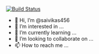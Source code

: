 [![Build Status](https://dev.azure.com/vikas0802/LearningPipelines/_apis/build/status/saivikas456.jenkins?branchName=master)](https://dev.azure.com/vikas0802/LearningPipelines/_build/latest?definitionId=1&branchName=master)
- 👋 Hi, I’m @saivikas456
- 👀 I’m interested in ...
- 🌱 I’m currently learning ...
- 💞️ I’m looking to collaborate on ...
- 📫 How to reach me ...

<!---
saivikas456/saivikas456 is a ✨ special ✨ repository because its `README.md` (this file) appears on your GitHub profile.
You can click the Preview link to take a look at your changes.
--->

